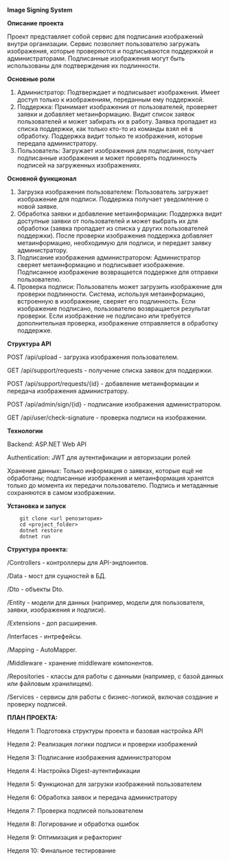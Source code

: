 **Image Signing System**

**Описание проекта**

Проект представляет собой сервис для подписания изображений внутри организации. Сервис позволяет пользователю загружать изображения, которые проверяются и подписываются поддержкой и администраторами. Подписанные изображения могут быть использованы для подтверждения их подлинности.

**Основные роли**
1. Администратор: Подтверждает и подписывает изображения. Имеет доступ только к изображениям, переданным ему поддержкой.
2. Поддержка: Принимает изображения от пользователей, проверяет заявки и добавляет метаинформацию. Видит список заявок пользователей и может забирать их в работу. Заявка пропадает из списка поддержки, как только кто-то из команды взял её в обработку. Поддержка видит только те изображения, которые передала администратору.
3. Пользователь: Загружает изображения для подписания, получает подписанные изображения и может проверять подлинность подписей на загруженных изображениях.

**Основной функционал**
1) Загрузка изображения пользователем:
        Пользователь загружает изображение для подписи.
        Поддержка получает уведомление о новой заявке.
2) Обработка заявки и добавление метаинформации:
        Поддержка видит доступные заявки от пользователей и может выбрать их для обработки (заявка пропадает из списка у других пользователей поддержки).
        После проверки изображения поддержка добавляет метаинформацию, необходимую для подписи, и передает заявку администратору.
4) Подписание изображения администратором:
        Администратор сверяет метаинформацию и подписывает изображение.
        Подписанное изображение возвращается поддержке для отправки пользователю.
5) Проверка подписи:
        Пользователь может загрузить изображение для проверки подлинности. Система, используя метаинформацию, встроенную в изображение, сверяет его подлинность.
        Если изображение подписано, пользователю возвращается результат проверки.
        Если изображение не подписано или требуется дополнительная проверка, изображение отправляется в обработку поддержке.

**Структура API**

POST /api/upload - загрузка изображения пользователем.

GET /api/support/requests - получение списка заявок для поддержки.

POST /api/support/requests/{id} - добавление метаинформации и передача изображения администратору.

POST /api/admin/sign/{id} - подписание изображения администратором.

GET /api/user/check-signature - проверка подписи на изображении.

**Технологии**

Backend: ASP.NET Web API

Authentication: JWT для аутентификации и авторизации ролей

Хранение данных: Только информация о заявках, которые ещё не обработаны; подписанные изображения и метаинформация хранятся только до момента их передачи пользователю. Подпись и метаданные сохраняются в самом изображении.

**Установка и запуск**

        git clone <url репозитория>
        cd <project_folder>
        dotnet restore
        dotnet run

**Структура проекта:**

/Controllers - контроллеры для API-эндпоинтов.

/Data - мост для сущностей в БД.

/Dto - объекты Dto.

/Entity - модели для данных (например, модели для пользователя, заявки, изображения и подписи).

/Extensions - доп расширения.

/Interfaces - интрефейсы.

/Mapping - AutoMapper.

/Middleware - хранение middleware компонентов.

/Repositories - классы для работы с данными (например, с базой данных или файловым хранилищем).

/Services - сервисы для работы с бизнес-логикой, включая создание и проверку подписей.


**ПЛАН ПРОЕКТА:**

Неделя 1: Подготовка структуры проекта и базовая настройка API

Неделя 2: Реализация логики подписи и проверки изображений

Неделя 3: Подписание изображения администратором

Неделя 4: Настройка Digest-аутентификации

Неделя 5: Функционал для загрузки изображений пользователем

Неделя 6: Обработка заявок и передача администратору

Неделя 7: Проверка подписей пользователем

Неделя 8: Логирование и обработка ошибок

Неделя 9: Оптимизация и рефакторинг

Неделя 10: Финальное тестирование
